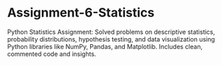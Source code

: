 # Assignment-6-Statistics
Python Statistics Assignment: Solved problems on descriptive statistics, probability distributions, hypothesis testing, and data visualization using Python libraries like NumPy, Pandas, and Matplotlib. Includes clean, commented code and insights.
